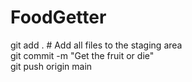 # FoodGetter

git add . # Add all files to the staging area  
git commit -m "Get the fruit or die"  
git push origin main 